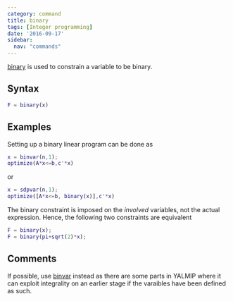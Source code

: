 ```yaml
---
category: command
title: binary
tags: [Integer programming]
date: '2016-09-17'
sidebar:
  nav: "commands"
---
```


[binary](/command/binary) is used to constrain a variable to be binary.

## Syntax

````matlab
F = binary(x)
````


## Examples

Setting up a binary linear program can be done as

````matlab
x = binvar(n,1);
optimize(A*x<=b,c'*x)
````

or

````matlab
x = sdpvar(n,1);
optimize([A*x<=b, binary(x)],c'*x)
````

The binary constraint is imposed on the *involved* variables, not the actual expression. Hence, the following two constraints are equivalent

````matlab
F = binary(x);
F = binary(pi+sqrt(2)*x);
````

## Comments
If possible, use [binvar](/command/binvar) instead as there are some parts in YALMIP where it can exploit integrality on an earlier stage if the varaibles have been defined as such.
